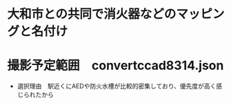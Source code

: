 # 大和市との共同で消火器などのマッピングと名付け

# 撮影予定範囲　convertccad8314.json　
- 選択理由　駅近くにAEDや防火水槽が比較的密集しており、優先度が高く感じられたから
